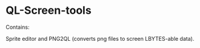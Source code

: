 # QL-Screen-tools

Contains:

Sprite editor and  PNG2QL (converts png files to screen LBYTES-able data).
